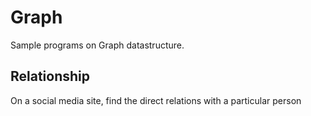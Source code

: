 # Graph

Sample programs on Graph datastructure. 

## Relationship

On a social media site, find the direct relations with a particular person